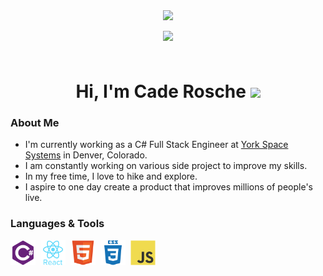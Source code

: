 <div id="header" align="center">
  <img
    src="https://media.giphy.com/media/qgQUggAC3Pfv687qPC/giphy.gif"
    width="400"
  />
  <p></p>
  <div id="badges">
    <div style="margin: 5px;">
      <a href="https://www.linkedin.com/in/cade-rosche-5263b1a0/">
        <img src="https://img.shields.io/badge/LinkedIn-green?style=for-the-badge&logo=linkedin&logoColor=white" />
      </a>
    </div>
    <div style="margin: 5px;">
      <img src="https://komarev.com/ghpvc/?username=cprosche&style=flat-square&color=green" alt=""/>
    </div>
  </div>
  <h1>
    Hi, I'm Cade Rosche
    <img src="https://media.giphy.com/media/hvRJCLFzcasrR4ia7z/giphy.gif" width="30px"/>
  </h1>
</div>

### About Me
- I'm currently working as a C# Full Stack Engineer at [York Space Systems](https://www.yorkspacesystems.com) in Denver, Colorado.
- I am constantly working on various side project to improve my skills. 
- In my free time, I love to hike and explore. 
- I aspire to one day create a product that improves millions of people's live.

### Languages & Tools
<div>
    <img src="https://github.com/devicons/devicon/blob/master/icons/csharp/csharp-plain.svg" title="C#" alt="C#" width="40" height="40"/>&nbsp;
    <img src="https://github.com/devicons/devicon/blob/master/icons/react/react-original-wordmark.svg" title="React" alt="React" width="40" height="40"/>&nbsp;
  <img src="https://github.com/devicons/devicon/blob/master/icons/html5/html5-original.svg" title="HTML5" alt="HTML" width="40" height="40"/>&nbsp;
  <img src="https://github.com/devicons/devicon/blob/master/icons/css3/css3-plain-wordmark.svg"  title="CSS3" alt="CSS" width="40" height="40"/>&nbsp;
  <img src="https://github.com/devicons/devicon/blob/master/icons/javascript/javascript-original.svg" title="JavaScript" alt="JavaScript" width="40" height="40"/>&nbsp;
</div>
